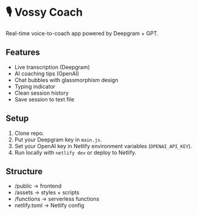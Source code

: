 # 🎙️ Vossy Coach

Real-time voice-to-coach app powered by Deepgram + GPT.

## Features
- Live transcription (Deepgram)
- AI coaching tips (OpenAI)
- Chat bubbles with glassmorphism design
- Typing indicator
- Clean session history
- Save session to text file

## Setup
1. Clone repo.
2. Put your Deepgram key in `main.js`.
3. Set your OpenAI key in Netlify environment variables (`OPENAI_API_KEY`).
4. Run locally with `netlify dev` or deploy to Netlify.

## Structure
- /public → frontend
- /assets → styles + scripts
- /functions → serverless functions
- netlify.toml → Netlify config

